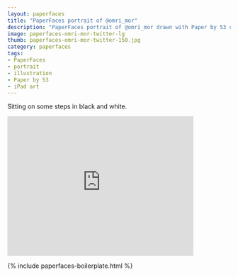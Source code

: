 ```yaml
---
layout: paperfaces
title: "PaperFaces portrait of @omri_mor"
description: "PaperFaces portrait of @omri_mor drawn with Paper by 53 on an iPad."
image: paperfaces-omri-mor-twitter-lg
thumb: paperfaces-omri-mor-twitter-150.jpg
category: paperfaces
tags: 
- PaperFaces
- portrait
- illustration
- Paper by 53
- iPad art
---
```


Sitting on some steps in black and white.

<iframe width="420" height="315" src="http://www.youtube.com/embed/c2sYfotHIl0" frameborder="0"> </iframe>

{% include paperfaces-boilerplate.html %}